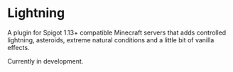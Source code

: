 
# Lightning
A plugin for Spigot 1.13+ compatible Minecraft servers that adds controlled lightning, 
asteroids, extreme natural conditions and a little bit of vanilla effects.

Currently in development.